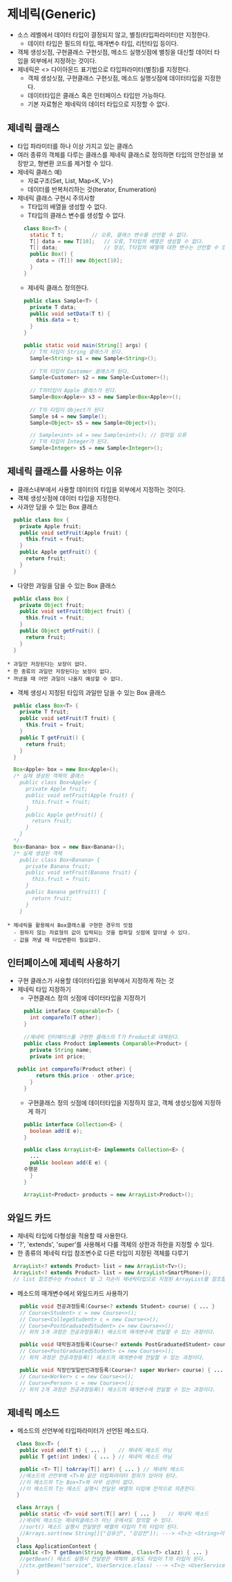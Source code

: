 # 제네릭(Generic)
- 소스 레벨에서 데이터 타입이 결정되지 않고, 별칭(타입파라미터)만 지정한다.
  * 데이터 타입은 필드의 타입, 매개변수 타입, 리턴타입 등이다.
- 객체 생성싯점, 구현클래스 구현싯점, 메소드 실행싯점에 별칭을 대신할 데이터 타입을 외부에서 지정하는 것이다.
- 제네릭은 <> 다이아몬드 표기법으로 타입파라미터(별칭)를 지정한다.
  * 객체 생성싯점, 구현클래스 구현싯점, 메소드 실행싯점에 데이터타입을 지정한다.
  * 데이터타입은 클래스 혹은 인터페이스 타입만 가능하다.
  * 기본 자료형은 제네릭의 데이터 타입으로 지정할 수 없다.
  
## 제네릭 클래스
- 타입 파라미터를 하나 이상 가지고 있는 클래스
- 여러 종류의 객체를 다루는 클래스를 제네릭 클래스로 정의하면
  타입의 안전성을 보장받고, 형변환 코드를 제거할 수 있다.
- 제네릭 클래스 예)
  * 자료구조(Set<E>, List<E>, Map<K, V>)
  * 데이터를 반복처리하는 것(Iterator<E>, Enumeration<E>)
- 제네릭 클래스 구현시 주의사항
  * T타입의 배열을 생성할 수 없다.
  * T타입의 클래스 변수를 생성할 수 없다.
  ```java
    class Box<T> {
      static T t;	      // 오류, 클래스 변수를 선언할 수 없다.
      T[] data = new T[10];   // 오류, T타입의 배열은 생성할 수 없다.
      T[] data;	              // 정상, T타입의 배열에 대한 변수는 선언할 수 있다.
      public Box() {
        data = (T[]) new Object[10];
      } 	
    }
  ```
  * 제네릭 클래스 정의한다.
  ```java
    public class Sample<T> {
      private T data; 
      public void setData(T t) { 
        this.data = t; 
      }
    }
  ```
  ```java
    public static void main(String[] args) {
      // T의 타입이 String 클래스가 된다.
      Sample<String> s1 = new Sample<String>();		
      
      // T의 타입이 Customer 클래스가 된다.
      Sample<Customer> s2 = new Sample<Customer>();
      
      // T의타입이 Apple 클래스가 된다.
      Sample<Box<Apple>> s3 = new Sample<Box<Apple>>();	
      
      // T의 타입이 Object가 된다
      Sample s4 = new Sample();	
      Sample<Object> s5 = new Sample<Object>();

      // Sample<int> s4 = new Sample<int>(); // 컴파일 오류
      // T의 타입이 Integer가 된다.
      Sample<Integer> s5 = new Sample<Integer>();
  ```
## 제네릭 클래스를 사용하는 이유
  + 클래스내부에서 사용할 데이터의 타입을 외부에서 지정하는 것이다.
  + 객체 생성싯점에 데이터 타입을 지정한다.
  + 사과만 담을 수 있는 Box 클래스
  ```java
    public class Box {
      private Apple fruit;
      public void setFruit(Apple fruit) {
        this.fruit = fruit;
      }
      public Apple getFruit() {
        return fruit;
      }
    }
  ```
  + 다양한 과일을 담을 수 있는 Box 클래스
  ```java
    public class Box {
      private Object fruit;
      public void setFruit(Object fruit) {
        this.fruit = fruit;
      }
      public Object getFruit() {
        return fruit;
      }
    }
  ```
    * 과일만 저장된다는 보장이 없다.
    * 한 종류의 과일만 저장된다는 보장이 없다.
    * 꺼냈을 때 어떤 과일이 나올지 예상할 수 없다.
  + 객체 생성시 지정된 타입의 과일만 담을 수 있는 Box 클래스
  ```java
    public class Box<T> {
      private T fruit;
      public void setFruit(T fruit) {
        this.fruit = fruit;
      }
      public T getFruit() {
        return fruit;
      }
    }
  ```
  ```java
    Box<Apple> box = new Box<Apple>();
    /* 실제 생성된 객체의 클래스
      public class Box<Apple> {
        private Apple fruit;
        public void setFruit(Apple fruit) {
          this.fruit = fruit;
        }
        public Apple getFruit() {
          return fruit;
        }
      }
    */
    Box<Banana> box = new Bax<Banana>();
    /* 실제 생성된 객체
      public class Box<Banana> {
        private Banana fruit;
        public void setFruit(Banana fruit) {
          this.fruit = fruit;
        }
        public Banana getFruit() {
          return fruit;
        }
      }
  ```
    * 제네릭을 활용해서 Box클래스를 구현한 경우의 잇점
      - 원하지 않는 자료형의 값이 입력되는 것을 컴파일 싯점에 알아낼 수 있다.
      - 값을 꺼낼 때 타입변환이 필요없다.
	
## 인터페이스에 제네릭 사용하기
  + 구현 클래스가 사용할 데이터타입을 외부에서 지정하게 하는 것
  + 제네릭 타입 지정하기
    * 구현클래스 정의 싯점에 데이터타입을 지정하기
    ```java
      public inteface Comparable<T> {
        int compareTo(T other);
      }
      
      //제네릭 인터페이스를 구현한 클래스의 T가 Product로 대체된다.
      public class Product implements Comparable<Product> {
        private String name;
        private int price;
        
	public int compareTo(Product other) {
          return this.price - other.price;
        }
      }
    ```
    * 구현클래스 정의 싯점에 데이터타입을 지정하지 않고, 객체 생성싯점에 지정하게 하기
    ```java
      public interface Collection<E> {
        boolean add(E e);
      }

      public class ArrayList<E> implements Collection<E> {
        ...
        public boolean add(E e) {
	  수행문
        }
      }
    ```
    ```java
      ArrayList<Product> products = new ArrayList<Product>();
    ```

## 와일드 카드
- 제네릭 타입에 다형성을 적용할 때 사용한다.
- '?', 'extends', 'super'를 사용해서 다룰 객체의 상한과 하한을 지정할 수 있다.
- 한 종류의 제네릭 타입 참조변수로 다른 타입이 지정된 객체를 다루기
```java
  ArrayList<? extends Product> list = new ArrayList<Tv>();
  ArrayList<? extends Product> list = new ArrayList<SmartPhone>();
  // list 참조변수는 Product 및 그 자손이 제네릭타입으로 지정된 ArrayList를 참조할 수 있다.
```
- 메소드의 매개변수에서 와일드카드 사용하기
```java
    public void 전공과정등록(Course<? extends Student> course) { ... }
    // Course<Student> c = new Course<>();		
    // Course<CollegeStudent> c = new Course<>();
    // Course<PostGraduatedStudent> c= new Course<>();
    // 위의 3개 과정은 전공과정등록() 메소드의 매개변수에 전달할 수 있는 과정이다.

    public void 대학원과정등록(Course<? extends PostGraduatedStudent> course) { ... }
    // Course<PostGraduatedStudent> c= new Course<>();
    // 위의 과정은 전공과정등록() 메소드의 매개변수에 전달할 수 있는 과정이다.

    public void 직장인및일반인과정등록(Course<? super Worker> course) { ... }
    // Course<Worker> c = new Course<>();		
    // Course<Person> c = new Course<>();
    // 위의 2개 과정은 전공과정등록() 메소드의 매개변수에 전달할 수 있는 과정이다.
```
## 제네릭 메소드
- 메소드의 선언부에 타입파라미터가 선언된 메소드다.
```java
   class Box<T> {
	public void add(T t) { ... }	// 제네릭 메소드 아님
	public T get(int index) { ... } // 제네릭 메소드 아님

	public <T> T[] toArray(T[] arr) { ... } // 제네릭 메소드
	//메소드의 선언부에 <T>와 같은 타입파라미터 정의가 있어야 된다.
	//이 메소드의 T는 Box<T>와 아무 상관이 없다.
	//이 메소드의 T는 메소드 실행시 전달된 배열의 타입에 전적으로 의존한다.
   }

   class Arrays {
	public static <T> void sort(T[] arr) { ... }	// 제네릭 메소드
	//제네릭 메소드는 제네릭클래스가 아닌 곳에서도 정의할 수 있다.
	//sort() 메소드 실행시 전달받은 배열의 타입이 T의 타입이 된다.
	//Arrays.sort(new String[]{"김유신", "강감찬"}); ---> <T>는 <String>이 된다.
   }
   class ApplicationContext {
	public <T> T getBean(String beanName, Class<T> clazz) { ... }
	//getBean() 메소드 실행시 전달받은 객체의 설계도 타입이 T의 타입이 된다.
	//ctx.getBean("service", UserService.class) ---> <T>는 <UserService>가 된다.
   }
```
	   
